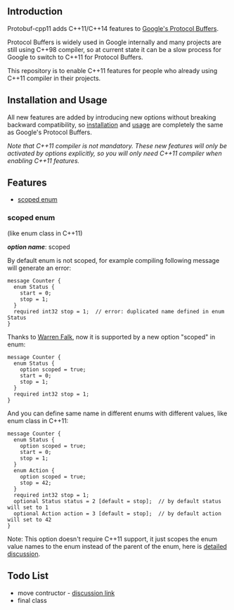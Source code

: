 ## Introduction

Protobuf-cpp11 adds C++11/C++14 features to [Google's Protocol Buffers](https://github.com/google/protobuf).

Protocol Buffers is widely used in Google internally and many projects are still using C++98 compiler, so at current state it can be a slow process for Google to switch to C++11 for Protocol Buffers.

This repository is to enable C++11 features for people who already using C++11 compiler in their projects.

## Installation and Usage
All new features are added by introducing new options without breaking backward compatibility, so [installation](https://github.com/google/protobuf/blob/master/src/README.md) and [usage](https://developers.google.com/protocol-buffers/) are completely the same as Google's Protocol Buffers.

_Note that C++11 compiler is not mandatory. These new features will only be activated by options explicitly, so you will only need C++11 compiler when enabling C++11 features._

## Features

* [scoped enum](#scoped-enum)

### scoped enum
(like enum class in C++11)

_**option name**_: scoped

By default enum is not scoped, for example compiling following message will generate an error:

    message Counter {
      enum Status {
        start = 0;
        stop = 1;
      }
      required int32 stop = 1;  // error: duplicated name defined in enum Status
    }

Thanks to [Warren Falk](https://github.com/warrenfalk), now it is supported by a new option "scoped" in enum:

    message Counter {
      enum Status {
        option scoped = true;
        start = 0;
        stop = 1;
      }
      required int32 stop = 1;
    }

And you can define same name in different enums with different values, like enum class in C++11:

    message Counter {
      enum Status {
        option scoped = true;
        start = 0;
        stop = 1;
      }
      enum Action {
        option scoped = true;
        stop = 42;
      }
      required int32 stop = 1;
      optional Status status = 2 [default = stop];  // by default status will set to 1
      optional Action action = 3 [default = stop];  // by default action will set to 42
    }

Note: This option doesn't require C++11 support, it just scopes the enum value names to the enum instead of the parent of the enum, here is [detailed discussion](https://github.com/google/protobuf/issues/1079).

## Todo List

* move contructor - [discussion link](https://groups.google.com/forum/#!topic/protobuf/QdHPjwmUgXw)
* final class
